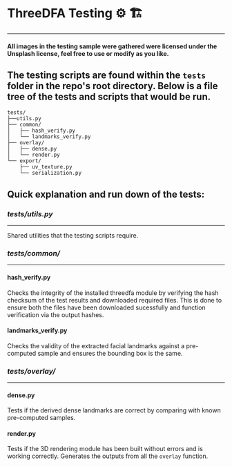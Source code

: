 # ThreeDFA Testing ⚙️ 🏗️
---
#### All images in the testing sample were gathered were licensed under the Unsplash license, feel free to use or modify as you like.
## The testing scripts are found within the `tests` folder in the repo's root directory. Below is a file tree of the tests and scripts that would be run.


```
tests/
├──utils.py
├── common/
│   ├── hash_verify.py
│   └── landmarks_verify.py
├── overlay/
│   ├── dense.py 
│   └── render.py
└── export/
    ├── uv_texture.py
    └── serialization.py
```

## Quick explanation and run down of the tests:

### *tests/utils.py*

---

Shared utilities that the testing scripts require.

### *tests/common/*

---

#### **hash_verify.py**

Checks the integrity of the installed threedfa module by verifying the hash checksum of the test results and downloaded required files. This is done to ensure both the files have been downloaded sucessfully and function verification via the output hashes.

#### **landmarks_verify.py** 

Checks the validity of the extracted facial landmarks against a pre-computed sample and ensures the bounding box is the same.

### *tests/overlay/*

---

#### **dense.py**

Tests if the derived dense landmarks are correct by comparing with known pre-computed samples.

#### **render.py**

Tests if the 3D rendering module has been built without errors and is working correctly. Generates the outputs from all the `overlay` function.

